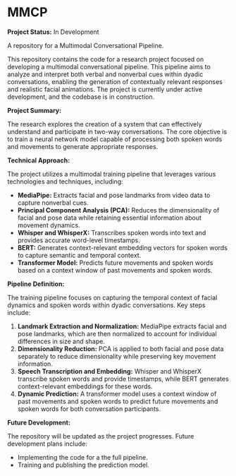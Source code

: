 # MMCP
**Project Status:** In Development

A repository for a Multimodal Conversational Pipeline.

This repository contains the code for a research project focused on developing a multimodal conversational pipeline. 
This pipeline aims to analyze and interpret both verbal and nonverbal cues within dyadic conversations, enabling the generation of contextually relevant responses and realistic facial animations. 
The project is currently under active development, and the codebase is in construction.

**Project Summary:**

The research explores the creation of a system that can effectively understand and participate in two-way conversations. 
The core objective is to train a neural network model capable of processing both spoken words and movements to generate appropriate responses.

**Technical Approach:**

The project utilizes a multimodal training pipeline that leverages various technologies and techniques, including:

* **MediaPipe:** Extracts facial and pose landmarks from video data to capture nonverbal cues.
* **Principal Component Analysis (PCA):** Reduces the dimensionality of facial and pose data while retaining essential information about movement dynamics.
* **Whisper and WhisperX:** Transcribes spoken words into text and provides accurate word-level timestamps.
* **BERT:** Generates context-relevant embedding vectors for spoken words to capture semantic and temporal context.
* **Transformer Model:** Predicts future movements and spoken words based on a context window of past movements and spoken words.

**Pipeline Definition:**

The training pipeline focuses on capturing the temporal context of facial dynamics and spoken words within dyadic conversations. Key steps include:

1. **Landmark Extraction and Normalization:** MediaPipe extracts facial and pose landmarks, which are then normalized to account for individual differences in size and shape. 
2. **Dimensionality Reduction:** PCA is applied to both facial and pose data separately to reduce dimensionality while preserving key movement information.
3. **Speech Transcription and Embedding:** Whisper and WhisperX transcribe spoken words and provide timestamps, while BERT generates context-relevant embeddings for these words.
4. **Dynamic Prediction:** A transformer model uses a context window of past movements and spoken words to predict future movements and spoken words for both conversation participants.

**Future Development:**

The repository will be updated as the project progresses. Future development plans include:

* Implementing the code for a the full pipeline.
* Training and publishing the prediction model.
